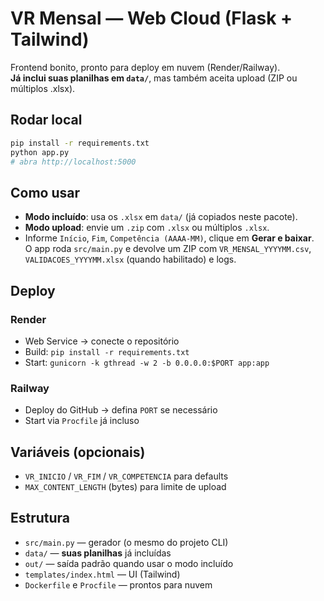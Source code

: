 # VR Mensal — Web Cloud (Flask + Tailwind)

Frontend bonito, pronto para deploy em nuvem (Render/Railway).  
**Já inclui suas planilhas em `data/`**, mas também aceita upload (ZIP ou múltiplos .xlsx).

## Rodar local
```bash
pip install -r requirements.txt
python app.py
# abra http://localhost:5000
```

## Como usar
- **Modo incluído**: usa os `.xlsx` em `data/` (já copiados neste pacote).
- **Modo upload**: envie um `.zip` com `.xlsx` ou múltiplos `.xlsx`.
- Informe `Início`, `Fim`, `Competência (AAAA-MM)`, clique em **Gerar e baixar**.  
  O app roda `src/main.py` e devolve um ZIP com `VR_MENSAL_YYYYMM.csv`, `VALIDACOES_YYYYMM.xlsx` (quando habilitado) e logs.

## Deploy
### Render
- Web Service → conecte o repositório
- Build: `pip install -r requirements.txt`
- Start: `gunicorn -k gthread -w 2 -b 0.0.0.0:$PORT app:app`

### Railway
- Deploy do GitHub → defina `PORT` se necessário
- Start via `Procfile` já incluso

## Variáveis (opcionais)
- `VR_INICIO` / `VR_FIM` / `VR_COMPETENCIA` para defaults
- `MAX_CONTENT_LENGTH` (bytes) para limite de upload

## Estrutura
- `src/main.py` — gerador (o mesmo do projeto CLI)
- `data/` — **suas planilhas** já incluídas
- `out/` — saída padrão quando usar o modo incluído
- `templates/index.html` — UI (Tailwind)
- `Dockerfile` e `Procfile` — prontos para nuvem
